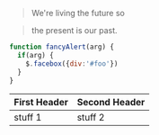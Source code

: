 > We're living the future so

> the present is our past.

```javascript
function fancyAlert(arg) {
  if(arg) {
    $.facebox({div:'#foo'})
  }
}
```

First Header | Second Header
------------ | -------------
stuff 1 | stuff 2
